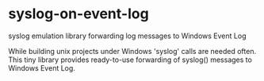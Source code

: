 # syslog-on-event-log
syslog emulation library forwarding log messages to Windows Event Log

While building unix projects under Windows 'syslog' calls are needed often.
This tiny library provides ready-to-use forwarding of syslog() messages to Windows Event Log.
